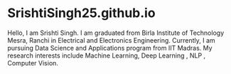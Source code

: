 # SrishtiSingh25.github.io
Hello, I am Srishti Singh. I am graduated from Birla Institute of Technology Mesra, Ranchi in Electrical and Electronics Engineering.
Currently, I am pursuing Data Science and Applications program from IIT Madras. 
My research interests include Machine Learning, Deep Learning , NLP , Computer Vision.

